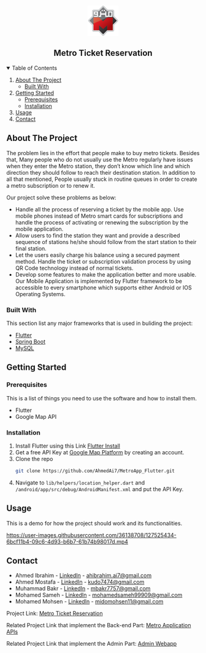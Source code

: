 <!-- PROJECT LOGO -->
<br />
<p align="center">
  <a href="#">
    <img src="/metro_flutter_app/images/metro-logo.png" alt="Logo" width="80" height="80">
  </a>

  <h2 align="center">Metro Ticket Reservation</h2>


<!-- TABLE OF CONTENTS -->
<details open="open">
  <summary>Table of Contents</summary>
  <ol>
    <li>
      <a href="#about-the-project">About The Project</a>
      <ul>
        <li><a href="#built-with">Built With</a></li>
      </ul>
    </li>
    <li>
      <a href="#getting-started">Getting Started</a>
      <ul>
        <li><a href="#prerequisites">Prerequisites</a></li>
        <li><a href="#installation">Installation</a></li>
      </ul>
    </li>
    <li><a href="#usage">Usage</a></li>
    <li><a href="#contact">Contact</a></li>
  </ol>
</details>



<!-- ABOUT THE PROJECT -->
## About The Project

The problem lies in the effort that people make to buy metro tickets. Besides that, Many people who do not usually use the Metro regularly have issues when they enter the Metro station, they don’t know which line and which direction they should follow to reach their destination station.
In addition to all that mentioned, People usually stuck in routine queues in order to create a metro subscription or to renew it.

Our project solve these problems as below:

* Handle all the process of reserving a ticket by the mobile app. Use mobile phones instead of Metro smart cards for subscriptions and handle the process of activating or renewing the subscription by the mobile application.
* Allow users to find the station they want and provide a described sequence of stations he/she should follow from the start station to their final station.
* Let the users easily charge his balance using a secured payment method. Handle the ticket or subscription validation process by using QR Code technology instead of normal tickets.
* Develop some features to make the application better and more usable. Our Mobile Application is implemented by Flutter framework to be accessible to every smartphone which supports either Android or IOS Operating Systems.


### Built With

This section list any major frameworks that is used in buliding the project:
* [Flutter](https://flutter.dev/)
* [Spring Boot](https://spring.io/)
* [MySQL](https://www.mysql.com/)

<!-- GETTING STARTED -->
## Getting Started


### Prerequisites

This is a list of things you need to use the software and how to install them.
* Flutter
* Google Map API

### Installation

1. Install Flutter using this Link [Flutter Install](https://flutter.dev/docs/get-started/install/windows)
2. Get a free API Key at [Google Map Platform](https://developers.google.com/maps) by creating an account.
3. Clone the repo
   ```sh
   git clone https://github.com/AhmedAi7/MetroApp_Flutter.git
   ```
3. Navigate to ```lib/helpers/location_helper.dart``` and ```/android/app/src/debug/AndroidManifest.xml``` and put the API Key.


<!-- USAGE EXAMPLES -->
## Usage
This is a demo for how the project should work and its functionalities.

https://user-images.githubusercontent.com/36138708/127525434-6bcf11b4-09c6-4d93-b6b7-61b74b98017d.mp4



<!-- CONTACT -->
## Contact

* Ahmed Ibrahim - [LinkedIn](https://www.linkedin.com/in/ahmedai7/) - ahibrahim.ai7@gmail.com
* Ahmed Mostafa - [LinkedIn](https://www.linkedin.com/in/ahmed-mostafa-0142001b2/) - kudo7474@gmail.com
* Muhammad Bakr - [LinkedIn](https://www.linkedin.com/in/muhammad-bakr-3aa7bb155/) - mbakr7757@gmail.com
* Mohamed Sameh - [LinkedIn](https://www.linkedin.com/in/mohamed-sameh-59ba781a2/) - mohamedsameh99909@gmail.com
* Mohamed Mohsen - [LinkedIn](https://www.linkedin.com/in/mohamed-mohsen-4226661a3/) - midomohsen11@gmail.com

Project Link: [Metro Ticket Reservation](https://github.com/AhmedAi7/MetroApp_Flutter)

Related Project Link that implement the Back-end Part: [Metro Application APIs](https://github.com/Mohamedmohsenn/Metro-Application-APIs)

Related Project Link that implement the Admin Part: [Admin Webapp](https://github.com/AhmedAi7/MetroAdmin-WebApp)
